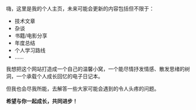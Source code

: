 嗨，这里是我的个人主页，未来可能会更新的内容包括但不限于：

- 技术文章
- 杂谈
- 书籍/电影分享
- 年度总结
- 个人学习路线
- ……

我想把这个网站打造成一个自己的温馨小窝，一个能尽情抒发情感、散发思绪的树洞，一个承载个人成长回忆的电子日记本。

但我也会尽我所能，去解答一些大家可能会遇到的令人头疼的问题。

**希望与你一起成长，共同进步！**